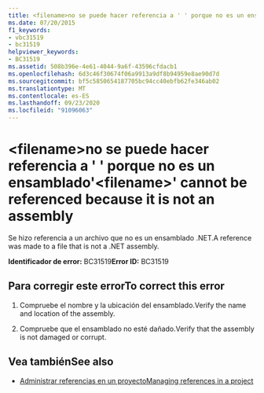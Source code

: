 ```yaml
---
title: <filename>no se puede hacer referencia a ' ' porque no es un ensamblado
ms.date: 07/20/2015
f1_keywords:
- vbc31519
- bc31519
helpviewer_keywords:
- BC31519
ms.assetid: 508b396e-4e61-4044-9a6f-43596cfdacb1
ms.openlocfilehash: 6d3c46f30674f06a9913a9df8b94959e8ae90d7d
ms.sourcegitcommit: bf5c5850654187705bc94cc40ebfb62fe346ab02
ms.translationtype: MT
ms.contentlocale: es-ES
ms.lasthandoff: 09/23/2020
ms.locfileid: "91096063"
---
```

# <a name="filename-cannot-be-referenced-because-it-is-not-an-assembly"></a><span data-ttu-id="18216-102">\<filename>no se puede hacer referencia a ' ' porque no es un ensamblado</span><span class="sxs-lookup"><span data-stu-id="18216-102">'\<filename>' cannot be referenced because it is not an assembly</span></span>

<span data-ttu-id="18216-103">Se hizo referencia a un archivo que no es un ensamblado .NET.</span><span class="sxs-lookup"><span data-stu-id="18216-103">A reference was made to a file that is not a .NET assembly.</span></span>  
  
 <span data-ttu-id="18216-104">**Identificador de error:** BC31519</span><span class="sxs-lookup"><span data-stu-id="18216-104">**Error ID:** BC31519</span></span>  
  
## <a name="to-correct-this-error"></a><span data-ttu-id="18216-105">Para corregir este error</span><span class="sxs-lookup"><span data-stu-id="18216-105">To correct this error</span></span>  
  
1. <span data-ttu-id="18216-106">Compruebe el nombre y la ubicación del ensamblado.</span><span class="sxs-lookup"><span data-stu-id="18216-106">Verify the name and location of the assembly.</span></span>  
  
2. <span data-ttu-id="18216-107">Compruebe que el ensamblado no esté dañado.</span><span class="sxs-lookup"><span data-stu-id="18216-107">Verify that the assembly is not damaged or corrupt.</span></span>  
  
## <a name="see-also"></a><span data-ttu-id="18216-108">Vea también</span><span class="sxs-lookup"><span data-stu-id="18216-108">See also</span></span>

- [<span data-ttu-id="18216-109">Administrar referencias en un proyecto</span><span class="sxs-lookup"><span data-stu-id="18216-109">Managing references in a project</span></span>](/visualstudio/ide/managing-references-in-a-project)
